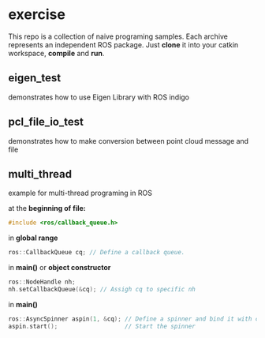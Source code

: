 # exercise
This repo is a collection of naive programing samples. Each archive represents an independent ROS package. Just **clone** it into your catkin workspace, **compile** and **run**.

## eigen_test
demonstrates how to use Eigen Library with ROS indigo

## pcl_file_io_test
demonstrates how to make conversion between point cloud message and file

## multi_thread
example for multi-thread programing in ROS

at the **beginning of file:**
```cpp
#include <ros/callback_queue.h> 
```
in **global range**
```cpp
ros::CallbackQueue cq; // Define a callback queue.
```
in **main()** or **object constructor**
```cpp
ros::NodeHandle nh;
nh.setCallbackQueue(&cq); // Assigh cq to specific nh
```
in **main()**
```cpp
ros::AsyncSpinner aspin(1, &cq); // Define a spinner and bind it with cq
aspin.start();                   // Start the spinner 
```
